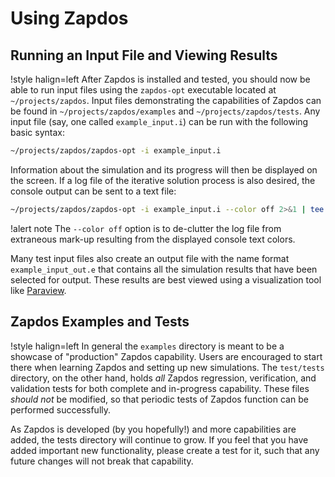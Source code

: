 # Using Zapdos

## Running an Input File and Viewing Results

!style halign=left
After Zapdos is installed and tested, you should now be able to run input files
using the `zapdos-opt` executable located at `~/projects/zapdos`. Input files
demonstrating the capabilities of Zapdos can be found in `~/projects/zapdos/examples`
and `~/projects/zapdos/tests`. Any input file (say, one called `example_input.i`)
can be run with the following basic syntax:

```bash
~/projects/zapdos/zapdos-opt -i example_input.i
```

Information about the simulation and its progress will then be displayed on the
screen. If a log file of the iterative solution process is also desired, the
console output can be sent to a text file:

```bash
~/projects/zapdos/zapdos-opt -i example_input.i --color off 2>&1 | tee log.txt
```

!alert note
The `--color off` option is to de-clutter the log file from extraneous
mark-up resulting from the displayed console text colors.

Many test input files also create an output file with the name format
`example_input_out.e` that contains all the simulation results that have been
selected for output. These results are best viewed using a visualization tool
like [Paraview](http://www.paraview.org/download/).

## Zapdos Examples and Tests

!style halign=left
In general the `examples` directory is meant to be a showcase of "production"
Zapdos capability. Users are encouraged to start there when learning Zapdos and
setting up new simulations. The `test/tests` directory, on the other hand, holds
*all* Zapdos regression, verification, and validation tests for both complete and
in-progress capability. These files *should not* be modified, so that periodic
tests of Zapdos function can be performed successfully.

As Zapdos is developed (by you hopefully!) and more capabilities are added, the
tests directory will continue to grow. If you feel that you have added important
new functionality, please create a test for it, such that any future changes
will not break that capability.
